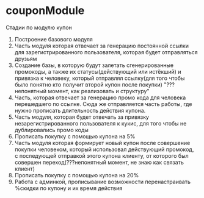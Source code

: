 # couponModule

Стадии по модулю купон
1. Построение базового модуля
2. Часть модуля которая отвечает за генерацию постоянной ссылки для зарегистрированного пользователя, которая будет 
отправляться друзьям
3. Создание базы, в которую будут залетать сгенерированные промокоды, а также их статусы(действующий или истёкший) и 
привязка к человеку, который отправлял ссылку(для того чтобы было понятно кто получит второй купон после покупки) 
"???непонятный момент, как реализовать и структуру"
4. Часть, которая отвечает за генерацию промо кода для человека перешедшего по ссылке. Сюда же отправляется часть работы,
где нужно прописать длительность действия купона.
5. Часть модуля, которая будет отвечать за привязку незарегистрированного пользователя к кукис, для того чтобы не 
дублировались промо коды
6. Прописать покупку с помощью купона на 5%
7. Часть модуля которая формирует новый купон после совершение покупки человеком, который использовал действующий промокод,
с последующей отправкой этого купона клиенту, от которого был совершен переход(???непонятный момент, не знаю как связать
клиент)
8. Прописать покупку с помощью купона на 20% 
9. Работа с админкой, прописывание возможности перенастраивать %скидки по купону и их время действия
